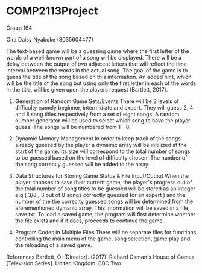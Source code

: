# COMP2113Project

Group 164

Oira Daisy Nyaboke (3035604477)

The text-based game will be a guessing game where the first letter of the words of a well-known part of 
a song will be displayed. There will be a delay between the output of two adjacent letters that will reflect
the time interval between the words in the actual song. The goal of the game is to guess the title of the song
based on this information. An added hint, which will be the title of the song but using only the first letter in 
each of the words in the title, will be given upon the players request (Bartlett, 2017).

1. Generation of Random Game Sets/Events
There will be 3 levels of difficulty namely beginner, intermidiate and expert. They will guess 2, 4 and 8 song 
titles respectively from a set of eight songs. A random number generator will be used to select which song to 
have the player guess. The songs will be numbered from 1 - 8.

2. Dynamic Memory Management
In order to keep track of the songs already guessed by the player a dynaimc array will be initilized at the start 
of the game. Its size will correspond to the total number of songs to be guessed based on the level of difficulty
chosen. The number of the song correctly guessed will be added to the array.

3. Data Structures for Storing Game Status & File Input/Output
When the player chooses to save their current game, the player's progress out of the total number of song titles to be guessed 
will be stored as an integer e.g ( 3/8 ; 3 out of 8 songs correctly guessed for an expert ) and the number of the the correclty
guessed songs will be determined from the aforementioned dymanic array. This information will be saved in a file, save.txt. To 
load a saved game, the program will first determine whether the file exists and if it does, proceeds to continue the game.

4. Program Codes in Multiple Files
There will be separate files for functions controlling the main menu of the game, song selection, game play and the reloading of a
saved game. 

References
Bartlett, O. (Director). (2017). Richard Osman's House of Games [Television Series]. United Kingdom: BBC Two.

